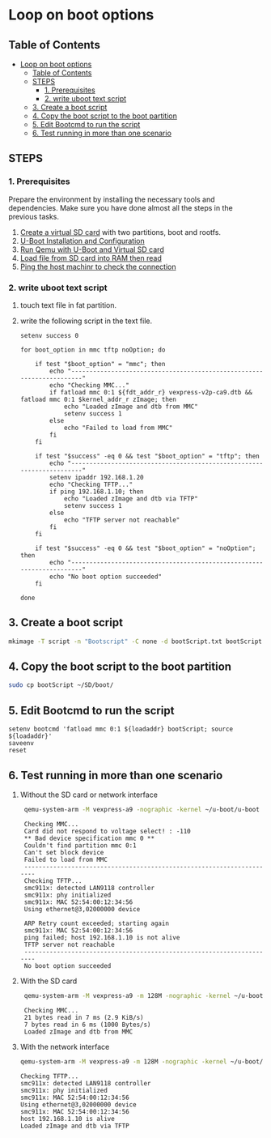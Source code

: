 # Loop on boot options

## Table of Contents

- [Loop on boot options](#loop-on-boot-options)
  - [Table of Contents](#table-of-contents)
  - [STEPS](#steps)
    - [1. Prerequisites](#1-prerequisites)
    - [2. write uboot text script](#2-write-uboot-text-script)
  - [3. Create a boot script](#3-create-a-boot-script)
  - [4. Copy the boot script to the boot partition](#4-copy-the-boot-script-to-the-boot-partition)
  - [5. Edit Bootcmd to run the script](#5-edit-bootcmd-to-run-the-script)
  - [6. Test running in more than one scenario](#6-test-running-in-more-than-one-scenario)

## STEPS

### 1. Prerequisites

Prepare the environment by installing the necessary tools and dependencies. Make sure you have done almost all the steps in the previous tasks.

1. [Create a virtual SD card](../AdminLinux_Task5/1-creatingVirtualSD.md) with two partitions, boot and rootfs.
2. [U-Boot Installation and Configuration](../AdminLinux_Task5/2-uboot%2BVSD.md)
3. [Run Qemu with U-Boot and Virtual SD card](../AdminLinux_Task5/4-bootOptions.md)
4. [Load file from SD card into RAM then read](../AdminLinux_Task5/5-LoadFileFromSD.md)
5. [Ping the host machinr to check the connection](../AdminLinux_Task5/3.uboot+network.md)

### 2. write uboot text script

1. touch text file in fat partition.
2. write the following script in the text file.

    ```uboot
    setenv success 0

    for boot_option in mmc tftp noOption; do

        if test "$boot_option" = "mmc"; then
            echo "----------------------------------------------------------------------"
            echo "Checking MMC..."
            if fatload mmc 0:1 ${fdt_addr_r} vexpress-v2p-ca9.dtb && fatload mmc 0:1 $kernel_addr_r zImage; then
                echo "Loaded zImage and dtb from MMC"
                setenv success 1
            else
                echo "Failed to load from MMC"
            fi
        fi

        if test "$success" -eq 0 && test "$boot_option" = "tftp"; then
            echo "----------------------------------------------------------------------"
            setenv ipaddr 192.168.1.20
            echo "Checking TFTP..."
            if ping 192.168.1.10; then
                echo "Loaded zImage and dtb via TFTP"
                setenv success 1
            else
                echo "TFTP server not reachable"
            fi
        fi

        if test "$success" -eq 0 && test "$boot_option" = "noOption"; then
            echo "----------------------------------------------------------------------"
            echo "No boot option succeeded"
        fi

    done
    ```

## 3. Create a boot script

```bash
mkimage -T script -n "Bootscript" -C none -d bootScript.txt bootScript
```

## 4. Copy the boot script to the boot partition

```bash
sudo cp bootScript ~/SD/boot/
```

## 5. Edit Bootcmd to run the script

```uboot
setenv bootcmd 'fatload mmc 0:1 ${loadaddr} bootScript; source ${loadaddr}'
saveenv
reset
```

## 6. Test running in more than one scenario

1. Without the SD card or network interface

   ```bash  
    qemu-system-arm -M vexpress-a9 -nographic -kernel ~/u-boot/u-boot
   ```

   ```uboot
    Checking MMC...
    Card did not respond to voltage select! : -110
    ** Bad device specification mmc 0 **
    Couldn't find partition mmc 0:1
    Can't set block device
    Failed to load from MMC
    ----------------------------------------------------------------------
    Checking TFTP...
    smc911x: detected LAN9118 controller
    smc911x: phy initialized
    smc911x: MAC 52:54:00:12:34:56
    Using ethernet@3,02000000 device

    ARP Retry count exceeded; starting again
    smc911x: MAC 52:54:00:12:34:56
    ping failed; host 192.168.1.10 is not alive
    TFTP server not reachable
    ----------------------------------------------------------------------
    No boot option succeeded
    ```

2. With the SD card

   ```bash
    qemu-system-arm -M vexpress-a9 -m 128M -nographic -kernel ~/u-boot/u-boot -sd ~/sd.img
   ```

   ```uboot
    Checking MMC...
    21 bytes read in 7 ms (2.9 KiB/s)
    7 bytes read in 6 ms (1000 Bytes/s)
    Loaded zImage and dtb from MMC
    ```

3. With the network interface

    ```bash
    qemu-system-arm -M vexpress-a9 -m 128M -nographic -kernel ~/u-boot/u-boot -sd ~/sd.img -net nic -net tap,script=/home/hala/windows-b/ITI-android/3-AdminLinux/tap.sh
    ```

    ```uboot
    Checking TFTP...
    smc911x: detected LAN9118 controller
    smc911x: phy initialized
    smc911x: MAC 52:54:00:12:34:56
    Using ethernet@3,02000000 device
    smc911x: MAC 52:54:00:12:34:56
    host 192.168.1.10 is alive
    Loaded zImage and dtb via TFTP
    ```
